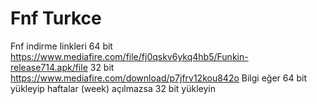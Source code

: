 # Fnf Turkce 
Fnf indirme linkleri 
64 bit https://www.mediafire.com/file/fj0qskv6ykq4hb5/Funkin-release714.apk/file
32 bit https://www.mediafire.com/download/p7jfrv12kou842o
Bilgi eğer 64 bit yükleyip haftalar (week) açılmazsa 32 bit yükleyin 
